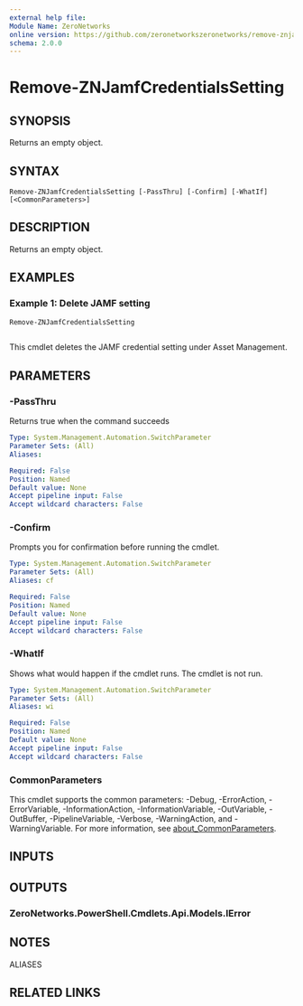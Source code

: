 ```yaml
---
external help file:
Module Name: ZeroNetworks
online version: https://github.com/zeronetworkszeronetworks/remove-znjamfcredentialssetting
schema: 2.0.0
---
```


# Remove-ZNJamfCredentialsSetting

## SYNOPSIS
Returns an empty object.

## SYNTAX

```
Remove-ZNJamfCredentialsSetting [-PassThru] [-Confirm] [-WhatIf] [<CommonParameters>]
```

## DESCRIPTION
Returns an empty object.

## EXAMPLES

### Example 1: Delete JAMF setting
```powershell
Remove-ZNJamfCredentialsSetting
```

```output

```

This cmdlet deletes the JAMF credential setting under Asset Management.

## PARAMETERS

### -PassThru
Returns true when the command succeeds

```yaml
Type: System.Management.Automation.SwitchParameter
Parameter Sets: (All)
Aliases:

Required: False
Position: Named
Default value: None
Accept pipeline input: False
Accept wildcard characters: False
```

### -Confirm
Prompts you for confirmation before running the cmdlet.

```yaml
Type: System.Management.Automation.SwitchParameter
Parameter Sets: (All)
Aliases: cf

Required: False
Position: Named
Default value: None
Accept pipeline input: False
Accept wildcard characters: False
```

### -WhatIf
Shows what would happen if the cmdlet runs.
The cmdlet is not run.

```yaml
Type: System.Management.Automation.SwitchParameter
Parameter Sets: (All)
Aliases: wi

Required: False
Position: Named
Default value: None
Accept pipeline input: False
Accept wildcard characters: False
```

### CommonParameters
This cmdlet supports the common parameters: -Debug, -ErrorAction, -ErrorVariable, -InformationAction, -InformationVariable, -OutVariable, -OutBuffer, -PipelineVariable, -Verbose, -WarningAction, and -WarningVariable. For more information, see [about_CommonParameters](http://go.microsoft.com/fwlink/?LinkID=113216).

## INPUTS

## OUTPUTS

### ZeroNetworks.PowerShell.Cmdlets.Api.Models.IError

## NOTES

ALIASES

## RELATED LINKS

